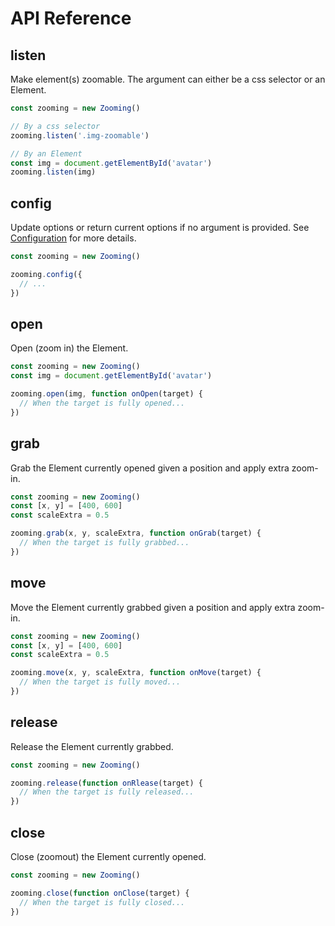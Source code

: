 # API Reference

## listen

Make element(s) zoomable. The argument can either be a css selector or an Element.

```js
const zooming = new Zooming()

// By a css selector
zooming.listen('.img-zoomable')

// By an Element
const img = document.getElementById('avatar')
zooming.listen(img)
```

## config

Update options or return current options if no argument is provided. See [Configuration](/configuration) for more details.

```js
const zooming = new Zooming()

zooming.config({
  // ...
})
```

## open

Open (zoom in) the Element.

```js
const zooming = new Zooming()
const img = document.getElementById('avatar')

zooming.open(img, function onOpen(target) {
  // When the target is fully opened...
})
```

## grab

Grab the Element currently opened given a position and apply extra zoom-in.

```js
const zooming = new Zooming()
const [x, y] = [400, 600]
const scaleExtra = 0.5

zooming.grab(x, y, scaleExtra, function onGrab(target) {
  // When the target is fully grabbed...
})
```

## move

Move the Element currently grabbed given a position and apply extra zoom-in.

```js
const zooming = new Zooming()
const [x, y] = [400, 600]
const scaleExtra = 0.5

zooming.move(x, y, scaleExtra, function onMove(target) {
  // When the target is fully moved...
})
```

## release

Release the Element currently grabbed.

```js
const zooming = new Zooming()

zooming.release(function onRlease(target) {
  // When the target is fully released...
})
```

## close

Close (zoomout) the Element currently opened.

```js
const zooming = new Zooming()

zooming.close(function onClose(target) {
  // When the target is fully closed...
})
```